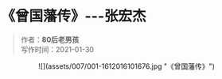 # 《曾国藩传》---张宏杰
>作者：**80后老男孩**  
>写作时间：2021-01-30  


<div align=center>![](assets/007/001-1612016101676.jpg "《曾国藩传》")










